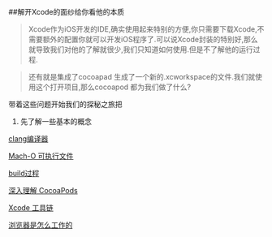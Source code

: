 ##解开Xcode的面纱给你看他的本质


>Xcode作为iOS开发的IDE,确实使用起来特别的方便,你只需要下载Xcode,不需要额外的配置你就可以开发iOS程序了.可以说Xcode封装的特别好,那么就导致我们对他的了解就很少,我们只知道如何使用.但是不了解他的运行过程.


>还有就是集成了cocoapad 生成了一个新的.xcworkspace的文件.我们就使用这个打开项目,那么cocoapod 都为我们做了什么?

带着这些问题开始我们的探秘之旅把

1. 先了解一些基本的概念 

[clang编译器](https://objccn.io/issue-6-2/)

[Mach-O 可执行文件](https://www.objccn.io/issue-6-3/)

[build过程](https://objccn.io/issue-6-1/)

[深入理解 CocoaPods](https://www.objccn.io/issue-6-4/)

[Xcode 工具链](http://chaosky.me/2017/01/04/Xcode-Toolchain/)


[浏览器是怎么工作的](http://itrain.top/2016/11/javascript_how_broswers_work/)